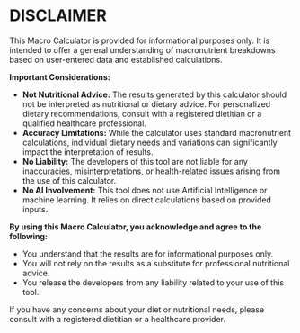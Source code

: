 # DISCLAIMER

This Macro Calculator is provided for informational purposes only. It is intended to offer a general understanding of macronutrient breakdowns based on user-entered data and established calculations.

**Important Considerations:**

* **Not Nutritional Advice:** The results generated by this calculator should not be interpreted as nutritional or dietary advice. For personalized dietary recommendations, consult with a registered dietitian or a qualified healthcare professional.
* **Accuracy Limitations:** While the calculator uses standard macronutrient calculations, individual dietary needs and variations can significantly impact the interpretation of results.
* **No Liability:** The developers of this tool are not liable for any inaccuracies, misinterpretations, or health-related issues arising from the use of this calculator.
* **No AI Involvement:** This tool does not use Artificial Intelligence or machine learning. It relies on direct calculations based on provided inputs.

**By using this Macro Calculator, you acknowledge and agree to the following:**

* You understand that the results are for informational purposes only.
* You will not rely on the results as a substitute for professional nutritional advice.
* You release the developers from any liability related to your use of this tool.

If you have any concerns about your diet or nutritional needs, please consult with a registered dietitian or a healthcare provider.

